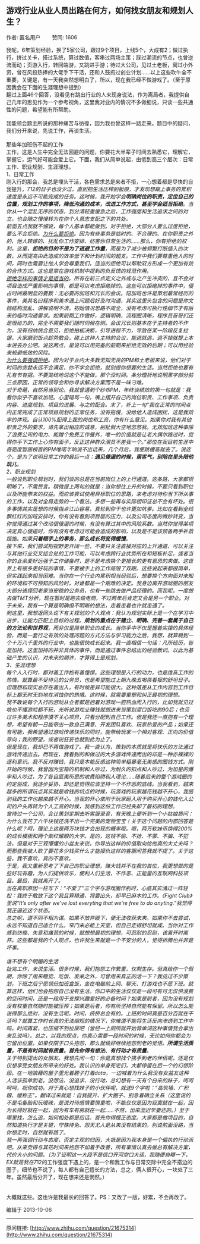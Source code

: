 ## 游戏行业从业人员出路在何方，如何找女朋友和规划人生？

作者: 匿名用户&nbsp;&nbsp;&nbsp;&nbsp;&nbsp;&nbsp;&nbsp;&nbsp;赞同: 1606


我呢，6年策划经验，换了5家公司，跟过9个项目，上线5个，大成有2；做过执行，拼过关卡，搭过系统，算过数值，客串过两场主策；踩过潮流的节点，也曾逆流而动；页游入行，转回端游，又跳进手游；待过大公司，见过土老板，窝过小外资，曾在风投热捧的大佬手下干活，还和人鼓捣过创业计划……以上这些吹牛全不重要，关键是，有一天我突然想明白了，所以，现在我已经不做游戏了。（至于原因我会在下面的生涯理想中提到）<br>翻过上面46个回答，没看见有跳出行业的人来现身说法，作为离局者，我提供自己几年的思见作为一个参考视角，这里我对业内的情况不多做细说，只谈一些共通性的问题，希望能有所帮助。<br><br>我能领会题主所说的那种痛苦与彷徨，因为我也曾这样一路走来。题目中的疑问，我们分开来说，先说工作，再谈生活。<br><br>那些年加班伤不起的工作<br>工作，这是人生中完全无法回避的问题，你要花大半辈子时间去熟悉它，理解它，掌握它，运气好可能会爱上它。下面，我们从简单说起，由低到高三个层次：日常工作、职业规划、生涯理想。<br>1、日常工作<br>刚入行的那会，我总是埋头干活，各色需求总是来者不拒，一心想着都是尽快的自我提升，7*12的日子也没少过，直到把生活压榨到极限，才发现想跟上事务的累积速度是永远不可能完成的任务。这时候，我开始学会<b>明确岗位的职责，</b><b>定位自己的位置，规划工作的事项，降低沟通的成本，改进工作方式，甚至学会适当拒绝</b>。当你从一个混乱无序的状态，到分清轻重缓急之后，工作强度和生活追求之间的对立，也会随之慢慢转为在你个人意志支配之下的共处。<br>前面五点我就不细说，每个人基本都能做到。对于拒绝，大部分人要么过度拒绝，要么不会拒绝。<u>为什么要拒绝</u>。因为有些事务是临时的、不合理的、在你职责之外的、他人转嫁的、扰乱你工作安排、妨害你日常生活的……那么，你有拒绝的权利。这里，<b>拒绝的目的不是为了逃避工作量</b>，而是为了减少被频繁打断插入的次数，从而提高由此造成的效率低下和计划时间的超支。工作中我们要尊重他人的时间，同时也需要让他人学会尊重我们，适当的拒绝可以帮助双方形成一个更加有效的合作方式。这也是常在游戏机制中提到的负反馈的规范作用。<br><u>拒绝怎样的事情才是适当的</u>。所有在前三点定义之外或与之产生冲突的，且不会对项目造成严重影响的事情，都是可以考虑拒绝掉的。这些可以拒绝掉的事件中，侵占时间最明显的要数：无必要的加班和冗长的会议。陪加班也许是策划最常经历的事件，美其名曰程序和美术遇上问题后好及时沟通，其实这里头包含的问题是你文档结构混乱、讲解说明不清。初始情况思路不周全，没有考虑可执行性细节才有后来的临时沟通需求。如果前期工作做好，逻辑明确，流程图清晰，程序员哥哥们还是很给力的，完全不需要我们随时伺候在侧。会议冗长则基本在于主持者的不作为，没有归纳统合意见，拒绝拍板决断，引导进程不力，导致在某一阶段反复拉锯，大家磨到饭点趁势散会，碰上这种人主持的会议，能逃就逃，逃不掉就提上本本进去办公吧。说这两点，是说可以用完备的前期来拒绝无效的后期；可以用经验来规避低效的风险。<br><u>为什么要强调拒绝</u>。因为对于业内大多数无知无良的PM和土老板来说，他们对于时间的贪婪永远不会满足，你不学会拒绝，就别提你想要的生活。当然拒绝也要有礼有节有据。不要笼统地说这个不能做，那个没时间。条分理析地说明黑字部分前三点原因，正常的领导会和你寻求解决方案而不是一味刁难。<br>对于奇葩，自然另当别论。我就曾遇到个纱布PM，年终谈绩效的第一句就是：我看你似乎不喜欢加班。心里暗骂一句，嘴上摆开自己的岗位职责、工作事项、负责内容、进度规划、项目的进展、与之的配合。末了，补上一句“我在正常的时间点内正常完成了正常项目规划的正常任务，没有拖慢，没给他人造成困扰，这是我效率的体现。自认100%配得上我的岗位和工资，你有什么意见。如果你对我有其他职责之外的要求，请先拿出相应的诚意，别扯假大空地忽悠我。无效加班这种事除了浪费公司的电力、能蹭个免费工作餐外，唯一的价值就是让老大偶尔路过时，觉得你手下工作上心你有面子，反正这种群众演员不差我一个。”那位在我目前生涯中奇葩度暂居榜首的PM唯喏半晌说不出话来，几个月后，我便跳槽高就去了。说这个，是为了说明日常工作的最后一点：<b>遇见傻逼的时候，甭客气，别陷在里头陪他玩儿</b>。<br>2、职业规划<br>一般说到职业规划时，我们谈的总是在当前岗位上的上行通道。这条路，大家都很明晰了，不需赘言。稍微提上两句的就是：当你想往上升的时候，不要只看到职位以及所能带来的权益。而应该尝试使用目标职位的思路，来考虑对待你当下所从事的工作，以及对全局走势的一个看法。多想一些再与实际相印证总不会有坏处。很多事情其实是想的时候指点江山容易，真轮到你干也许更加坑爹。比如在看到全线飘红红的加班安排时，你有没有看到项目层的压力，以及公司态度的微妙转变，当你觉得通过某个改动很傻逼的时候，有没有算过其中的风险系数。当然你觉得某项决定真心傻逼时，你有没有考虑过可能会造成的影响，以及是不是该预备两手补救措施。如果<b>只着眼手上的事务，那么成长将变得缓慢</b>。<br>接下来，我们尝试把视野更开阔一些，不要只关注直接对应的上升通道，可以关注与其他行业交叉结合处的工作可能，可以考虑跨行业优势所在和短板补足，或者当你的业余爱好远强于工作储备时，是不是考虑换个更擅长的更有意思的来做。这世界上有很多更好玩的事情，不要被手上的工作局限了双眼。这些说起来都很简单，但实践起来相当困难。当你在一个行业内累积相当经验后，想要换个方向面对未知的环境和不可预知的风险时，对谁都是一个艰难的决定。我身边离开游戏圈的朋友大部分选择回老家当安稳的公务员，也有一些跳去做产品经理的。而我呢，一度想去做TMT分析，现在暂时是跑去做电商，不过两年后肯定又会是另一个职业。对于未来，我有一个算是明确但不明晰的想法，走着走着也许就走通了。<br>到这里，我想返回头说下有关规划的个人观点：我认为规划实际上是一个在学习中进步，让能力匹配上目标的过程。<b>规划的重点在于建立、明确、完善一套属于自己的方法论和世界观</b>，而非仅是简单职业的成长。当你手中不仅是握着实操的具体经验，而是一套行之有效的处理问题的方式方法与学习能力之后，我想，就算跳到一个十万八千里外的行业中，也能很快成长起来。我一直相信一句话：凡所经历，皆是加持。这里加持的并非具体的事件，而是通过事件总结出的经验教训。以此为基础产生的认识，对未来的期许，才算得上是规划。<br>3、生涯理想<br>每个人入行时，都对着工作抱有着憧憬。这些理想是入行的动力，也是维系工作的热情。就算最不受待见的公务员，也是希望能过上朝九晚五喝茶看报的舒坦日子。但理想和现实总存在着出入，有时候差异可能很大。这种落差从工作内容到工作目标上都无时无刻地在消蚀你的热情。这时候，就需要重塑和纠正最初的理想。<br>我不敢说每个入行的游戏从业者都是抱着对游戏一腔热血而入行的，比如我就见过啥也不懂游戏都不玩，光听说游戏业赚钱就想进来当策划混口饭吃的90后；也见过许多美术和程序漠不关心项目，只看分配到自己工作。但是我还一直抱有一个理想，希望有朝一日能带出一款自己满意、开发团队喜欢、玩家热爱的产品；如果还有可能，我希望通过游戏传递快乐的同时，能带给玩家一个相对客观、正向的价值导向；我的野望，或者说狂妄也就到此为止了。<br>但是现在，我却已不再做游戏了。我一直认为，策划的本质就是将快乐的方法通过游戏传递出去。而现在，我看到的和做过的大多游戏传递而出的却是一种赤裸裸的逐利意识。我不反对赚钱，我只是本能反感这种简单粗暴毫无美感的圈钱方式。刚开始的时候，我曾因为宝箱的机制和人吵过，为耐久的扣点和人吵过，为加星的爆率和人吵过，为了各自匪夷所思的收费陷阱和人理论……随着后来的整个游戏圈的约定俗成，我逐步妥协，却还是觉得应该坚持一个不作恶的底线。当我看到，越来越多的所谓玩点其实就是收钱的坑点的时候，玩游戏的玩家越花钱越不开心，我感到我的工作也越来越不开心。当我的开心依附于玩家砸入用于购买开心的钱化入公司的户头再转为个人工资的时候，我感到这份工作已经失却了最初的理想。<br>曾待过一个公司，会让策划定期去听客服录音，有天晚上便听到一个小姑娘质问：为什么我花了六千块钱还洗不出一个完美的宠物宝宝！关于这个问题的内部回答是什么呢？呵，理论上这是两万块钱才会出现的概率哦。嗯，两万软妹币换得200%的成长模板和两个紫红耀眼的大字。是的，这钱不偷、不抢、不蒙、不骗、不犯法，但是对于三观懵懂的小盆友来说，你导出这样的价值取向给他真的大丈夫吗？而那些我被人砍了要花多少钱买什么才能报仇这样的客服问答我就不提了。关于这些，我不喜欢，真的不喜欢。<br>于是，我又重新思考了下自己的职业理想，赚大钱并不在我的首位，我更想做的是些好玩有趣，为人们提供欢乐，便利人们生活，不作恶、正能量的互联网科技项目。最后，我就离开了。<br>当在离职原因一栏写下：“不爱了”三个字与游戏圈作别时，心底其实涌过一阵轻松：我终于敢放下这个我且算精通，将要出头，却早已麻木的工作。《Fight Club》里说“It’s only after we’ve lost everyting that we’re free to do anyting.”我觉得我正逼近这个状态。<br>总之呢，道不同不相为谋。如果不放弃眼下，便无法收获未来。如果你不去尝试，永远不知道自己适合什么。窄门未必能上天堂，但自己走得舒坦就成。当你对工作感到彷徨、失意和痛苦的时候，就想想最初的理想，可忍耐的忍耐，该离开时离开。这些都是我的个人观点，也许我生来就是一个不安分的人，觉得折腾也并非是坏事。<br><br>谁不想有个明媚的生活<br>扯完工作，来说生活。很多时候，我们抱怨工作繁重，仅剩生存。但真给你一个假期，你除了用来睡觉、吃饭、发呆之外，可曾用来真正的活一下？我见过不少策划，下班之后宁愿领份加班盒饭，坐在电脑前上网、聊天、打游戏也不愿下班。就算这样，他们也会抱怨自己没有生活。你口中的生活仅仅是一段可有可无仅供浪费的空闲时间，还是一段用于支撑兴趣爱好的必备时间？如果是前者，因为没有规划没有权重自然随时能被压榨；如果是后者，你有所坚持自然能有保留。所以怎么能说得那么绝对，没有生活呢。时间，挤挤总会有的。上班的时间真是百分百就在干活吗？就算工作时长真的无法缩短的情况下，你难道不能将生活反向渗透到工作中吗，时间再紧，也压缩不到拉屎吧（曾经一上厕所就开始背单词这种事情我会拿出来乱说吗）。总之，以我的观点，你真心需要一段时间的时候，无论如何你都会为它留出位置。如果仅限于口头抱怨，那么就做好继续抱怨到老的觉悟。<b>所谓生活质量，不是有时间就有质量，首先你得有想法、有行动才有质量</b>。<br>关于特别提出的女朋友。我想先问一句：你是真想找个携手到老的伴侣呢，还是仅仅想享受女朋友所带来的好处。我认识的单身死宅们，大都停留在后一个的幻想阶段。在一地狼藉的屋子里光着膀子打着dota，一边喊着为什么我没有女盆友这种人活该孤单到老。没想法、没追求、没行动，总幻想有一天有个白来的妹子，呵呵呵呵，祝你成功。对于真心想找妹子的小伙伴呢，就送9个字啦：“高筑墙、广积粮、缓称王”。翻译过来就是：自我提升、扩大圈子、别急着确立关系（这里说的不是屯备胎和玩暧昧，是说对待感情要慎重啦，不能仅仅是因为寂寞就在一起，因为长得好就在一起，因为有车有房就在一起……不然，出来混迟早要还的。）至于哪里找，怎么追，如何相处都是后话。首先你得摆正态度。大家都是做项目的，自然知道执行才是关键，守株待兔、怨天尤人是从来没有结果的。别说前面没路，当你想走时，自然就有路了。<br>我一再强调行动与态度，否定主观的归因，大抵是因为我本身是一个偏执的行动派吧。从来觉得与其花时间来抱怨不如着手改善，所有事情认真去做总有解决方案，代价大小的问题。（为了证明这一大段不是信口开河空口大话，我随便自曝一下，EX就是我在7*12的工作强度下遇上的，是一个和我工作与日常交际中完全不搭边的圈子，细节也不说了，每人都有自己擅长的方法，总之，俩人很开心，一块处了三年。虽然最后分开了，现在想来还是惘然。）<br><br><br>大概就这些。这也许是我最长的回答了。PS：又改了一版，好累，不会再改了。



编辑于 2013-10-06



---
原问链接: [http://www.zhihu.com/question/21675314](http://www.zhihu.com/question/21675314)